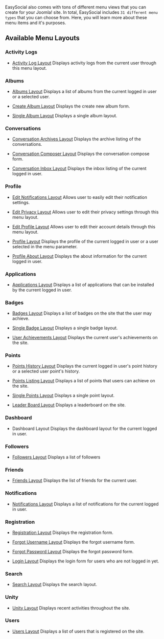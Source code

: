 EasySocial also comes with tons of different menu views that you can create for your Joomla! site. In total, EasySocial includes `31 different menu types` that you can choose from. Here, you will learn more about these menu items and it's purposes.

## Available Menu Layouts

### Activity Logs
* [Activity Log Layout](/administrators/menu_views/activities)
	Displays activity logs from the current user through this menu layout.

### Albums
* [Albums Layout](/administrators/menu_views/albums)
	Displays a list of albums from the current logged in user or a selected user.

* [Create Album Layout](/administrators/menu_views/albums)
	Displays the create new album form.

* [Single Album Layout](/administrators/menu_views/albums)
	Displays a single album layout.

### Conversations	
* [Conversation Archives Layout](/administrators/menu_views/conversations)
	Displays the archive listing of the conversations.

* [Conversation Composer Layout](/administrators/menu_views/conversations)
	Displays the conversation compose form.

* [Conversation Inbox Layout](/administrators/menu_views/conversations)
	Displays the inbox listing of the current logged in user.


### Profile

* [Edit Notifications Layout](/administrators/menu_views/profile)
	Allows user to easily edit their notification settings.

* [Edit Privacy Layout](/administrators/menu_views/profile)
	Allows user to edit their privacy settings through this menu layout.

* [Edit Profile Layout](/administrators/menu_views/profile)
	Allows user to edit their account details through this menu layout.

* [Profile Layout](/administrators/menu_views/profile)
	Displays the profile of the current logged in user or a user selected in the menu parameter.

* [Profile About Layout](/administrators/menu_views/profile)
	Displays the about information for the current logged in user.


### Applications
* [Applications Layout](/administrators/menu_views/apps)
	Displays a list of applications that can be installed by the current logged in user.


### Badges
* [Badges Layout](/administrators/menu_views/badges)
	Displays a list of badges on the site that the user may achieve.

* [Single Badge Layout](/administrators/menu_views/badges)
	Displays a single badge layout.

* [User Achievements Layout](/administrators/menu_views/badges)
	Displays the current user's achievements on the site.


### Points
* [Points History Layout](/administrators/menu_views/points)
	Displays the current logged in user's point history or a selected user point's history.

* [Points Listing Layout](/administrators/menu_views/points)
	Displays a list of points that users can achieve on the site.

* [Single Points Layout](/administrators/menu_views/profile)
	Displays a single point layout.

* [Leader Board Layout](/administrators/menu_views/profile)
	Displays a leaderboard on the site.


### Dashboard
* Dashboard Layout
	Displays the dashboard layout for the current logged in user.

### Followers

* [Followers Layout](/administrators/menu_views/followers)
	Displays a list of followers

### Friends

* [Friends Layout](/administrators/menu_views/friends)
	Displays the list of friends for the current user.


### Notifications

* [Notifications Layout](/administrators/menu_views/notifications)
	Displays a list of notifications for the current logged in user.

### Registration
* [Registration Layout](/administrators/menu_views/registration)
	Displays the registration form.


* [Forgot Username Layout](/administrators/menu_views/registration)
	Displays the forgot username form.

* [Forgot Password Layout](/administrators/menu_views/registration)
	Displays the forgot password form.

* [Login Layout](/administrators/menu_views/registration)
	Displays the login form for users who are not logged in yet.


### Search

* [Search Layout](/administrators/menu_views/search)
	Displays the search layout.


### Unity
* [Unity Layout](/administrators/menu_views/unity)
	Displays recent activities throughout the site.


### Users
* [Users Layout](/administrators/menu_views/users)
	Displays a list of users that is registered on the site.